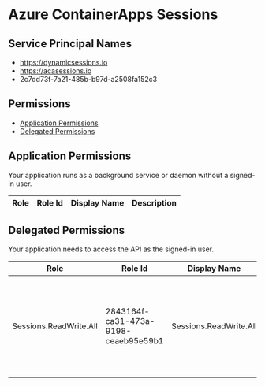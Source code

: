 # Azure ContainerApps Sessions
## Service Principal Names
- https://dynamicsessions.io
- https://acasessions.io
- 2c7dd73f-7a21-485b-b97d-a2508fa152c3

 ## Permissions
- [Application Permissions](#application-permissions)
- [Delegated Permissions](#delegated-permissions)

## Application Permissions
Your application runs as a background service or daemon without a signed-in user.

| Role | Role Id | Display Name | Description |
|---|---|---|---|

## Delegated Permissions
Your application needs to access the API as the signed-in user. 

| Role | Role Id | Display Name | Description |
|---|---|---|---|
| Sessions.ReadWrite.All | 2843164f-ca31-473a-9198-ceaeb95e59b1 | Sessions.ReadWrite.All | Allows the client application to create and execute sessions that user has access to |


